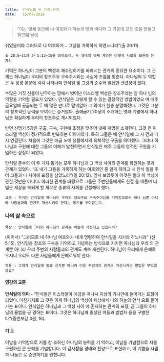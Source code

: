 ```yaml
---
title:  안식일의 두 가지 근거
date:   15/07/2019
---
```


> <p></p>“이는 엿새 동안에 나 여호와가 하늘과 땅과 바다와 그 가운데 모든 것을 만들고 일곱째 날에
쉬었음이라 그러므로 나 여호와가 …그날을 거룩하게 하였느니라”(출 20:11).

`출 20:8~11과 신 5:12~15을 읽어보라. 두 형태의 넷째 계명은 어떻게 서로를 보완하
는가?`

기억은 하나님이 그분의 백성과 재수립하기를 바라시는 관계의 중요한 요소이다. 그
관계는 하나님이 우리의 창조주요 구속주시라는 사실에 초점을 맞춘다. 하나님의 두
역할은 두 성경 본문에 각각 나타나며 안식일 및 그것의 준수와 밀접한 관련성이 있다.

수많은 거짓 신들이 난무하는 땅에서 벗어난 이스라엘 백성은 창조주라는 참 하나
님의 역할을 기억할 필요가 있었다. 안식일은 그렇게 할 수 있는 결정적인 방법이었으
며 매주 금요일에 공급되는 두 배 많은 만나로 말미암아 그 의미가 한층 분명해졌다.
그것은 그분의 창조적인 능력을 보여주는 증거였다. 출애굽기 20장이 소개하는 넷째
계명에서 하나님은 확실하게 우리의 창조주로 계시되었다.

반면 신명기 5장은 구출, 구속, 구원에 초점을 맞추어 넷째 계명을 소개한다. 그것
은 이스라엘 백성이 정기적으로 반복하는 이야기였다. 특히 그들은 매 안식일에 그 사
건과 다시 연결된다. 처음에 그것은 애굽 노예 생활에서의 육체적인 구출을 의미했다.
그러나 하나님과 구원에 대한 그들의 이해가 발전하면서 안식일은 매주 그들의 영적인
구원을 기념하는 상징이 되었다.

안식일 준수의 이 두 가지 동기는 모두 하나님과 그 백성 사이의 관계를 복원하는
것과 관계가 있었다. “또 내가 그들을 거룩하게 하는 여호와인 줄 알게 하려고 내 안식
일을 주어 그들과 나 사이에 표징을 삼았노라”(겔 20:12). 앞서 보았듯이 이것은 절대
이 백성에 관한 것만은 아니다. 이러한 관계를 바탕으로 그들은 주변인들에게도 친절
을 베풀며 더 넓은 세상을 복되게 할 새로운 종류의 사회를 건설해야 했다.

`교훈 : 우리는 안식일에 하나님이 우리의 창조주요 구속주이심을 기억함으로써 하나
님뿐 아니라 사람들과의 관계도 개선시켜야 한다는 동기를 부여받는다.`

### 나의 삶 속으로

`묵상 : 안식일에 그대와 하나님의 관계는 어떻게 개선되고 있습니까?`

(이어서) “그러므로 네 하나님 여호와가 네게 명령하여 안식일을 지키라 하느니라”
(신 5:15). 안식일을 창조와 구속을 기억하고 기념하는 방식으로 지키면 하나님과 우리
의 관계뿐 아니라 우리 주변의 사람들과의 관계도 계속 개선된다. 하나님이 우리에게
은혜로우시니 우리도 다른 사람들에게 은혜로워야 한다.

`적용 : 그대가 안식일에 동료 신자뿐 아니라 이웃 주민과의 관계도 개선시키는 방법은
무엇일까요?`

#### 영감의 교훈

**안식일의 의미 -** “안식일은 이스라엘이 애굽을 떠나서
지상의 가나안에 들어가는 표징이 되었다. 마찬가지로 그
것은 이제 하나님의 백성이 세상에서 나와 하늘의 안식
으로 들어가는 표이다. 안식일은 하나님과 그 백성 사이
에 존재하는 관계의 표징, 곧 그들이 하나님의 율법을 공
경하는 표이다. 그것은 하나님께 충성된 이들과 범법자
들을 구별한다”(증언보감 3권, 16).

#### 기 도

이날을 기억함으로 저를 창
조하신 하나님의 능력을 기
억하고, 이날을 기념함으로
저를 구원하신 큰 은혜를
기념합니다. 이 감사함을
경배와 찬양으로 표현하고,
이 기쁨을 사귐과 나눔으
로 증언하기를 원합니다.